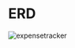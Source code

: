 # ERD
![expensetracker](https://github.com/user-attachments/assets/cbdf9695-78e1-4394-a67a-305c26e87db6)
